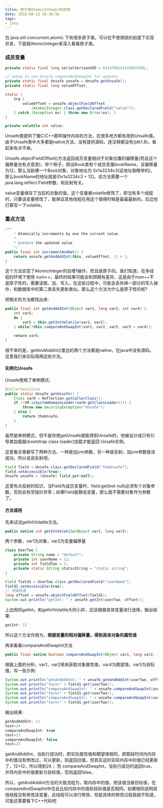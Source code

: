 ```yaml
---
title: 原子类AtomicInteger的自增
date: 2018-08-13 16:38:56
tags:
- java
---
```


包 java.util.concurrent.atomic 下有很多原子类，可以在不使用锁的前提下实现并发，下面就AtomicInteger来深入看看原子类。

<!--more-->

### 成员变量
``` java
private static final long serialVersionUID = 6214790243416807050L;

// setup to use Unsafe.compareAndSwapInt for updates
private static final Unsafe unsafe = Unsafe.getUnsafe();
private static final long valueOffset;

static {
	try {
		valueOffset = unsafe.objectFieldOffset
			(AtomicInteger.class.getDeclaredField("value"));
	} catch (Exception ex) { throw new Error(ex); }
}

private volatile int value;
```
Unsafe类提供了像C/C++那样操作内存的方法，在很多地方都有用到Unsafe类。由于Unsafe类中大多都是native方法，没有提供源码，连注释都没有(jdk1.8)，看起来有点不爽。

Unsafe.objectFieldOffset()方法返回成员变量相对于对象位置的偏移量(而且这个偏移量也有点意思)，举个例子，假设Book类有个成员变量bookName，且偏移量为12，那么当新建一个Book对象，对象地址为 0x1a3234c3(这地址我瞎举的)，那么bookName的地址就是(0x1a3234c3 + 12)。该方法需要一个java.lang.reflect.Field参数，和反射有关。

value变量保存了当前的对象的值，这个变量被volatile修饰了，即当有多个线程时，只要该变量修改了，能保证其他线程在用这个值得时候是最最最新的。后边也打算写一下volatile。

### 重点方法

``` java
/**
	* Atomically increments by one the current value.
	*
	* @return the updated value
	*/
public final int incrementAndGet() {
	return unsafe.getAndAddInt(this, valueOffset, 1) + 1;
}
```
这个方法实现了AtomicInteger的自增1操作，而且是原子的。我们知道，在多线程的环境下使用 num++，最终的结果可能会和预期有差异，这是由于num++不是原子性的，需要读取、加、写入，在这些过程中，可能会丢失掉一部分的写入操作，和数据库中的第二类丢失更新类似。那么这个方法为什么是原子性的呢? 

把相关的方法都找出来:
``` java
public final int getAndAddInt(Object var1, long var2, int var4) {
	int var5;
	do {
		var5 = this.getIntVolatile(var1, var2);
	} while(!this.compareAndSwapInt(var1, var2, var5, var5 + var4));

	return var5;
}
```
很不幸的是，getAndAddInt()里边的两个方法都是native，在java中没有源码。这里我们来实际用用这些方法。

#### 实例化Unsafe
Unsafe使用了单例模式:

``` java
@CallerSensitive
public static Unsafe getUnsafe() {
	Class var0 = Reflection.getCallerClass();
	if (!VM.isSystemDomainLoader(var0.getClassLoader())) {
		throw new SecurityException("Unsafe");
	} else {
		return theUnsafe;
	}
}
```
虽然是单例模式，但不是你想getUnsafe就能得到Unsafe的，他被设计成只有引导类加载器(bootstrap class loader)加载才能返回 Unsafe实例。

这里看文章都写了两种方法，一种是加jvm参数，另一种是反射。加jvm参数我没成功，所以说说反射吧。

``` java
Field field = Unsafe.class.getDeclaredField("theUnsafe");
field.setAccessible(true);
Unsafe unsafe = (Unsafe) field.get(null);
```
这里有点反射的知识，当Field为成员变量时，field.get(not null)必须有个对象参数，否则会有空指针异常；如果Field是静态变量，那么就不需要对象作为参数了。

#### 方法调用
先来试试getIntVolatile方法。

``` java
public native int getIntVolatile(Object var1, long var2);
```
两个参数，var1为对象，var2为变量偏移量

``` java
class UserTwo {
	private String name = "default";
	private int userName = 12;
	private int fieldTwo = 2;
	private static String staticString = "static string";
}

Field field1 = UserTwo.class.getDeclaredField("userName");
field1.setAccessible(true);
// 域偏移量
long offset = unsafe.objectFieldOffset(field1);
System.out.println("getInt: " + unsafe.getInt(userTwo, offset));
```
上边用的getInt，和getIntVolatile大同小异，应该根据具体变量进行选择，输出结果:
``` java
getInt: 12
```
所以这个方法作用为，**根据变量的相对偏移量，得到具体对象的属性值**

再来看看compareAndSwapInt方法

``` java
public final native boolean compareAndSwapInt(Object var1, long var2, int var4, int var5);
```
根据上面的分析，var1，var2用来获取对象属性值，var4为期望值，var5为目标值，写一些示例:

``` java
System.out.println("getAndAddInt: " + unsafe.getAndAddInt(userTwo, offset, 12));
System.out.println("test=" + field1.get(userTwo));
System.out.println("compareAndSwapInt: " + unsafe.compareAndSwapInt(userTwo, offset , 24, 23));
System.out.println("test=" + field1.get(userTwo));
System.out.println("compareAndSwapInt: " + unsafe.compareAndSwapInt(userTwo, offset , 45, 24));
System.out.println("test=" + field1.get(userTwo));
```
输出结果:

``` java
getAndAddInt: 12
test=24
compareAndSwapInt: true
test=23
compareAndSwapInt: false
test=23
```
getAndAddInt，当执行成功时，即实际属性值和期望值相同，即那段时间内内存中的值没有修改过，可以更新，则返回旧值，但其实这时实际内存中的值已经更新了，12+12，所以得到24；
而 compareAndSwapInt，当执行成功时返回true，并将内存中的值更新为目标值，否则返回false。

所以，getAndAddInt方法的大致流程为，取内存中的值，把该值当做目标值，在compareAndSwapInt中在此比较内存中的值和目标值是否相同，如果相同说明其他线程没有修改该变量，此线程可以进行修改，但是具体的修改过程我就不知道，可能还需要看下C++代码吧